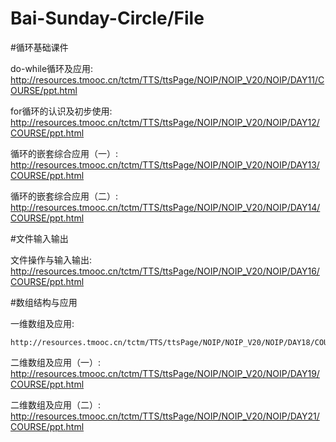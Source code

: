 # Bai-Sunday-Circle/File
#循环基础课件

do-while循环及应用:
	http://resources.tmooc.cn/tctm/TTS/ttsPage/NOIP/NOIP_V20/NOIP/DAY11/COURSE/ppt.html
	
for循环的认识及初步使用:	
	http://resources.tmooc.cn/tctm/TTS/ttsPage/NOIP/NOIP_V20/NOIP/DAY12/COURSE/ppt.html
	
循环的嵌套综合应用（一）:	
	http://resources.tmooc.cn/tctm/TTS/ttsPage/NOIP/NOIP_V20/NOIP/DAY13/COURSE/ppt.html
	
循环的嵌套综合应用（二）:	
	http://resources.tmooc.cn/tctm/TTS/ttsPage/NOIP/NOIP_V20/NOIP/DAY14/COURSE/ppt.html
	
#文件输入输出

文件操作与输入输出:
	http://resources.tmooc.cn/tctm/TTS/ttsPage/NOIP/NOIP_V20/NOIP/DAY16/COURSE/ppt.html
	
#数组结构与应用

一维数组及应用: 

	http://resources.tmooc.cn/tctm/TTS/ttsPage/NOIP/NOIP_V20/NOIP/DAY18/COURSE/ppt.html
	
二维数组及应用（一）:	
	http://resources.tmooc.cn/tctm/TTS/ttsPage/NOIP/NOIP_V20/NOIP/DAY19/COURSE/ppt.html
	
二维数组及应用（二）:	
	http://resources.tmooc.cn/tctm/TTS/ttsPage/NOIP/NOIP_V20/NOIP/DAY21/COURSE/ppt.html
